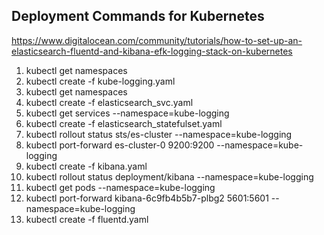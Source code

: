 ## Deployment Commands for Kubernetes
https://www.digitalocean.com/community/tutorials/how-to-set-up-an-elasticsearch-fluentd-and-kibana-efk-logging-stack-on-kubernetes  
1. kubectl get namespaces
2. kubectl create -f kube-logging.yaml
3. kubectl get namespaces
4. kubectl create -f elasticsearch_svc.yaml
5. kubectl get services --namespace=kube-logging
6. kubectl create -f elasticsearch_statefulset.yaml
7. kubectl rollout status sts/es-cluster --namespace=kube-logging
8. kubectl port-forward es-cluster-0 9200:9200 --namespace=kube-logging
9. kubectl create -f kibana.yaml
10. kubectl rollout status deployment/kibana --namespace=kube-logging
11. kubectl get pods --namespace=kube-logging
12. kubectl port-forward kibana-6c9fb4b5b7-plbg2 5601:5601 --namespace=kube-logging
13. kubectl create -f fluentd.yaml
